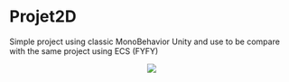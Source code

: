# Projet2D
Simple project using classic MonoBehavior Unity and use to be compare with the same project using ECS (FYFY)

<p align="center">
  <img src="Assets/Resources/Project2d.gif">
</p>
